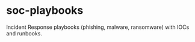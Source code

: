 # soc-playbooks
Incident Response playbooks (phishing, malware, ransomware) with IOCs and runbooks.
